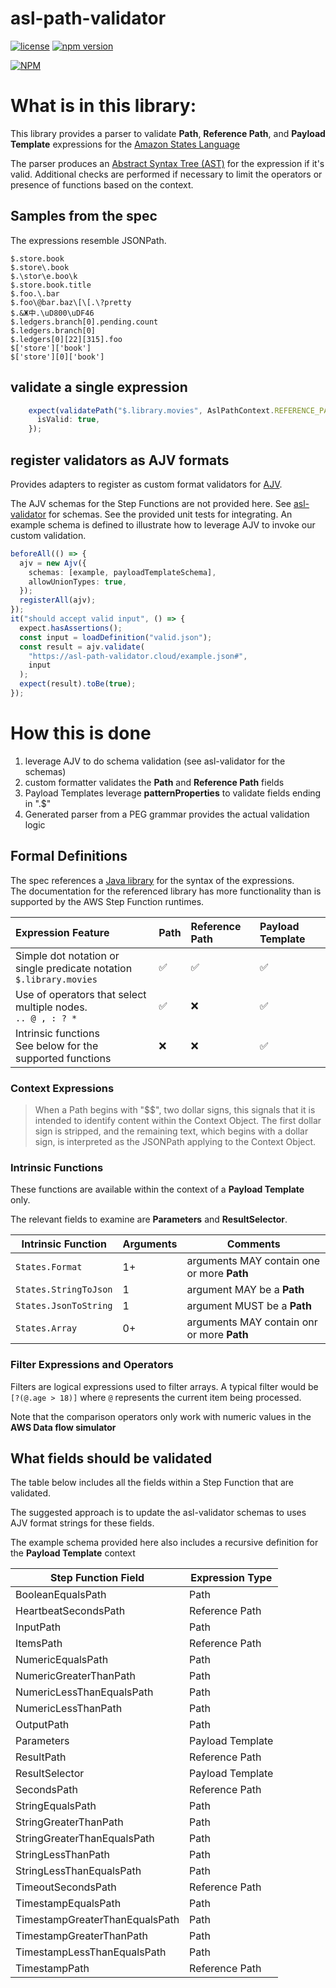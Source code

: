 # asl-path-validator

[![license](https://img.shields.io/badge/MIT-blue.svg)](https://github.com/massfords/asl-path-validator/blob/master/LICENSE)
[![npm version](https://badge.fury.io/js/asl-path-validator.svg)](https://badge.fury.io/js/asl-path-validator)

[![NPM](https://nodei.co/npm/asl-path-validator.png?stars=true)](https://www.npmjs.com/package/asl-path-validator)

# What is in this library:

This library provides a parser to validate **Path**, **Reference Path**, and **Payload Template** expressions 
for the [Amazon States Language](https://states-language.net/spec.html)

The parser produces an [Abstract Syntax Tree (AST)](https://en.wikipedia.org/wiki/Abstract_syntax_tree) for the 
expression if it's valid. Additional checks are performed if necessary to limit the operators 
or presence of functions based on the context.

## Samples from the spec
The expressions resemble JSONPath.

```
$.store.book
$.store\.book
$.\stor\e.boo\k
$.store.book.title
$.foo.\.bar
$.foo\@bar.baz\[\[.\?pretty
$.&Ж中.\uD800\uDF46
$.ledgers.branch[0].pending.count
$.ledgers.branch[0]
$.ledgers[0][22][315].foo
$['store']['book']
$['store'][0]['book']
```

## validate a single expression
```typescript
    expect(validatePath("$.library.movies", AslPathContext.REFERENCE_PATH)).toStrictEqual({
      isValid: true,
    });
```

## register validators as AJV formats
Provides adapters to register as custom format validators for [AJV](https://ajv.js.org/api.html#ajv-addformat-name-string-format-format-ajv).

The AJV schemas for the Step Functions are not provided here. See [asl-validator](https://github.com/ChristopheBougere/asl-validator) for schemas.
See the provided unit tests for integrating. An example schema is defined to illustrate how to leverage AJV to invoke our custom validation.

```typescript
beforeAll(() => {
  ajv = new Ajv({
    schemas: [example, payloadTemplateSchema],
    allowUnionTypes: true,
  });
  registerAll(ajv);
});
it("should accept valid input", () => {
  expect.hasAssertions();
  const input = loadDefinition("valid.json");
  const result = ajv.validate(
    "https://asl-path-validator.cloud/example.json#",
    input
  );
  expect(result).toBe(true);
});
```


# How this is done

1. leverage AJV to do schema validation (see asl-validator for the schemas)
2. custom formatter validates the **Path** and **Reference Path** fields
3. Payload Templates leverage **patternProperties** to validate fields ending in ".$"
4. Generated parser from a PEG grammar provides the actual validation logic


## Formal Definitions
The spec references a [Java library](https://github.com/json-path/JsonPath) for the syntax of the expressions.  
The documentation for the referenced library has more functionality than is supported by the AWS Step Function runtimes.

| Expression Feature                                                     | Path               | Reference Path     | Payload Template   |
|:-----------------------------------------------------------------------|:-------------------|:-------------------|:-------------------|
| Simple dot notation or single predicate notation<br>`$.library.movies` | :white_check_mark: | :white_check_mark: | :white_check_mark: |     
| Use of operators that select multiple nodes.<br>`.. @ , : ? *`         | :white_check_mark: | :x:                | :white_check_mark: |
| Intrinsic functions<br>See below for the supported functions           | :x:                | :x:                | :white_check_mark: |


### Context Expressions
> When a Path begins with "$$", two dollar signs, this signals that it is intended to identify content within the
> Context Object. The first dollar sign is stripped, and the remaining text, which begins with a dollar sign,
> is interpreted as the JSONPath applying to the Context Object.

### Intrinsic Functions
These functions are available within the context of a **Payload Template** only.

The relevant fields to examine are **Parameters** and **ResultSelector**.

| Intrinsic Function    | Arguments | Comments                                   |
|-----------------------|-----------|--------------------------------------------|
| `States.Format`       | 1+        | arguments MAY contain one or more **Path** |
| `States.StringToJson` | 1         | argument MAY be a **Path**                 |                 
| `States.JsonToString` | 1         | argument MUST be a **Path**                |
| `States.Array`        | 0+        | arguments MAY contain onr or more **Path** |

### Filter Expressions and Operators

Filters are logical expressions used to filter arrays. A typical filter would be `[?(@.age > 18)]` where `@` represents
the current item being processed.

Note that the comparison operators only work with numeric values in the **AWS Data flow simulator**

## What fields should be validated

The table below includes all the fields within a Step Function that are validated.

The suggested approach is to update the asl-validator schemas to uses AJV format strings
for these fields.

The example schema provided here also includes a recursive definition for the **Payload Template** context

| Step Function Field            | Expression Type  |
|--------------------------------|------------------|
| BooleanEqualsPath              | Path             |
| HeartbeatSecondsPath           | Reference Path   |
| InputPath                      | Path             |
| ItemsPath                      | Reference Path   |
| NumericEqualsPath              | Path             |
| NumericGreaterThanPath         | Path             |
| NumericLessThanEqualsPath      | Path             |
| NumericLessThanPath            | Path             |
| OutputPath                     | Path             |
| Parameters                     | Payload Template |
| ResultPath                     | Reference Path   |
| ResultSelector                 | Payload Template |
| SecondsPath                    | Reference Path   |
| StringEqualsPath               | Path             |
| StringGreaterThanPath          | Path             |
| StringGreaterThanEqualsPath    | Path             |
| StringLessThanPath             | Path             |
| StringLessThanEqualsPath       | Path             |
| TimeoutSecondsPath             | Reference Path   |
| TimestampEqualsPath            | Path             |
| TimestampGreaterThanEqualsPath | Path             |
| TimestampGreaterThanPath       | Path             |
| TimestampLessThanEqualsPath    | Path             |
| TimestampPath                  | Reference Path   |
